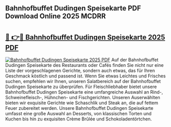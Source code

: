## Bahnhofbuffet Dudingen Speisekarte PDF Download Online 2025 MCDRR

# <h2><a href="http://gc5oaw.nevu.top/?p=Bahnhofbuffet+Dudingen+Speisekarte">🔗 👉🔴 Bahnhofbuffet Dudingen Speisekarte 2025 PDF</a></h2>

[![Bahnhofbuffet Dudingen Speisekarte 2025 PDF](https://i.imgur.com/dBaPXMq.png)](http://gc5oaw.nevu.top/?p=Bahnhofbuffet+Dudingen+Speisekarte)
Auf der Bahnhofbuffet Dudingen Speisekarte des Restaurants oder Cafés finden Sie nicht nur eine Liste der vorgeschlagenen Gerichte, sondern auch etwas, das für Ihren Geschmack köstlich und passend ist. Wenn Sie etwas Leichtes und Frisches suchen, empfehlen wir Ihnen, unseren Salatbereich auf der Bahnhofbuffet Dudingen Speisekarte zu überprüfen. Für Fleischliebhaber bietet unsere Bahnhofbuffet Dudingen Speisekarte eine umfangreiche Auswahl an Rind-, Schweinefleisch-, Hühnchen- und Fischgerichten. Unseren Auserwählten bieten wir exquisite Gerichte wie Schaschlik und Steak an, die auf fettem Feuer zubereitet werden. Unsere Bahnhofbuffet Dudingen Speisekarte umfasst eine große Auswahl an Desserts, von klassischen Torten und Kuchen bis hin zu exquisiten Crème Brûlée und Schokoladentörtchen.
